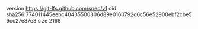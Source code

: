 version https://git-lfs.github.com/spec/v1
oid sha256:774011445eebc40435500306d89e0160792d6c56e52900ebf2cbe59cc27e87e3
size 2168
